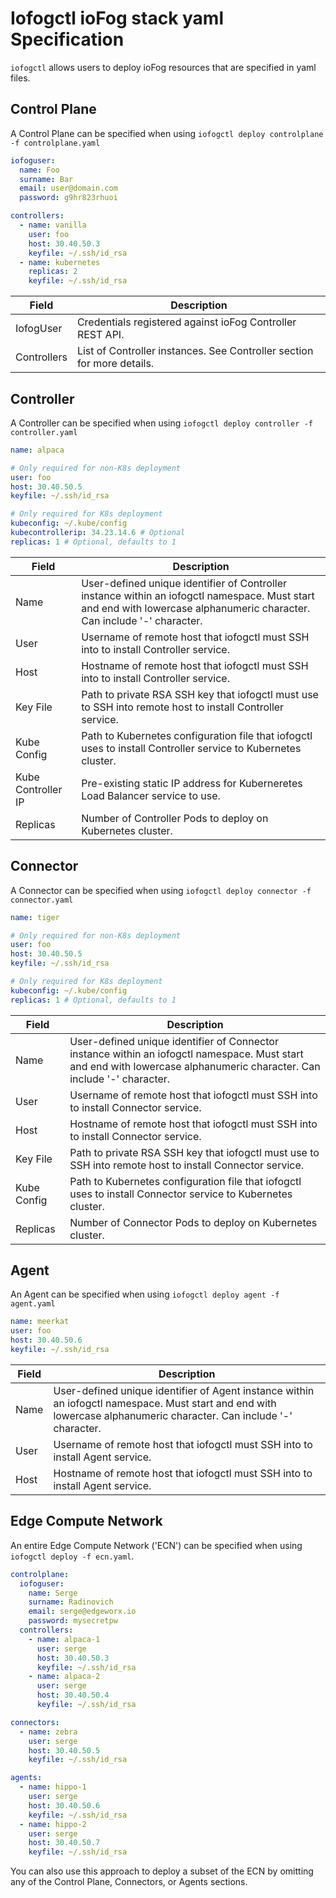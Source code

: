 # Iofogctl ioFog stack yaml Specification

`iofogctl` allows users to deploy ioFog resources that are specified in yaml files.

## Control Plane

A Control Plane can be specified when using `iofogctl deploy controlplane -f controlplane.yaml`

```yaml
iofoguser:
  name: Foo
  surname: Bar
  email: user@domain.com
  password: g9hr823rhuoi

controllers:
  - name: vanilla
    user: foo
    host: 30.40.50.3
    keyfile: ~/.ssh/id_rsa
  - name: kubernetes
    replicas: 2
    keyfile: ~/.ssh/id_rsa
```

| Field         | Description                                                                                                                                                                                   |
| ------------- | --------------------------------------------------------------------------------------------------------------------------------------------------------------------------------------------- |
| IofogUser     | Credentials registered against ioFog Controller REST API.                                                                                                                                     |
| Controllers   | List of Controller instances. See Controller section for more details.                                                                                                                        |

## Controller

A Controller can be specified when using `iofogctl deploy controller -f controller.yaml`

```yaml
name: alpaca

# Only required for non-K8s deployment
user: foo
host: 30.40.50.5
keyfile: ~/.ssh/id_rsa

# Only required for K8s deployment
kubeconfig: ~/.kube/config
kubecontrollerip: 34.23.14.6 # Optional
replicas: 1 # Optional, defaults to 1
```

| Field       | Description                                                                                                   |
| ----------- | ------------------------------------------------------------------------------------------------------------- |
| Name        | User-defined unique identifier of Controller instance within an iofogctl namespace. Must start and end with lowercase alphanumeric character. Can include '-' character.                          |
| User        | Username of remote host that iofogctl must SSH into to install Controller service.                            |
| Host        | Hostname of remote host that iofogctl must SSH into to install Controller service.                            |
| Key File    | Path to private RSA SSH key that iofogctl must use to SSH into remote host to install Controller service.     |
| Kube Config | Path to Kubernetes configuration file that iofogctl uses to install Controller service to Kubernetes cluster. |
| Kube Controller IP | Pre-existing static IP address for Kuberneretes Load Balancer service to use. |
| Replicas    | Number of Controller Pods to deploy on Kubernetes cluster.                                                    |

## Connector

A Connector can be specified when using `iofogctl deploy connector -f connector.yaml`

```yaml
name: tiger

# Only required for non-K8s deployment
user: foo
host: 30.40.50.5
keyfile: ~/.ssh/id_rsa

# Only required for K8s deployment
kubeconfig: ~/.kube/config
replicas: 1 # Optional, defaults to 1
```

| Field       | Description                                                                                                  |
| ----------- | ------------------------------------------------------------------------------------------------------------ |
| Name        | User-defined unique identifier of Connector instance within an iofogctl namespace. Must start and end with lowercase alphanumeric character. Can include '-' character.                          |
| User        | Username of remote host that iofogctl must SSH into to install Connector service.                            |
| Host        | Hostname of remote host that iofogctl must SSH into to install Connector service.                            |
| Key File    | Path to private RSA SSH key that iofogctl must use to SSH into remote host to install Connector service.     |
| Kube Config | Path to Kubernetes configuration file that iofogctl uses to install Connector service to Kubernetes cluster. |
| Replicas    | Number of Connector Pods to deploy on Kubernetes cluster.                                                    |

## Agent

An Agent can be specified when using `iofogctl deploy agent -f agent.yaml`

```yaml
name: meerkat
user: foo
host: 30.40.50.6
keyfile: ~/.ssh/id_rsa
```

| Field | Description                                                                    |
| ----- | ------------------------------------------------------------------------------ |
| Name  | User-defined unique identifier of Agent instance within an iofogctl namespace. Must start and end with lowercase alphanumeric character. Can include '-' character.|
| User  | Username of remote host that iofogctl must SSH into to install Agent service.  |
| Host  | Hostname of remote host that iofogctl must SSH into to install Agent service.  |

## Edge Compute Network

An entire Edge Compute Network ('ECN') can be specified when using `iofogctl deploy -f ecn.yaml`.

```yaml
controlplane:
  iofoguser:
    name: Serge
    surname: Radinovich
    email: serge@edgeworx.io
    password: mysecretpw
  controllers:
    - name: alpaca-1
      user: serge
      host: 30.40.50.3
      keyfile: ~/.ssh/id_rsa
    - name: alpaca-2
      user: serge
      host: 30.40.50.4
      keyfile: ~/.ssh/id_rsa

connectors:
  - name: zebra
    user: serge
    host: 30.40.50.5
    keyfile: ~/.ssh/id_rsa

agents:
  - name: hippo-1
    user: serge
    host: 30.40.50.6
    keyfile: ~/.ssh/id_rsa
  - name: hippo-2
    user: serge
    host: 30.40.50.7
    keyfile: ~/.ssh/id_rsa
```

You can also use this approach to deploy a subset of the ECN by omitting any of the Control Plane, Connectors, or Agents sections.